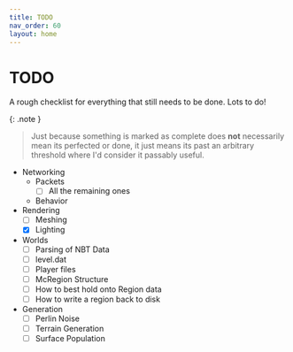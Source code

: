 ```yaml
---
title: TODO
nav_order: 60
layout: home
---
```


# TODO
A rough checklist for everything that still needs to be done. Lots to do!

{: .note }
> Just because something is marked as complete does **not** necessarily mean its perfected or done, it just means its past an arbitrary threshold where I'd consider it passably useful.

- Networking
    - Packets
        - [ ] All the remaining ones
    - Behavior
- Rendering
    - [ ] Meshing
    - [x] Lighting
- Worlds
    - [ ] Parsing of NBT Data
    - [ ] level.dat
    - [ ] Player files
    - [ ] McRegion Structure
    - [ ] How to best hold onto Region data
    - [ ] How to write a region back to disk
- Generation
    - [ ] Perlin Noise
    - [ ] Terrain Generation
    - [ ] Surface Population